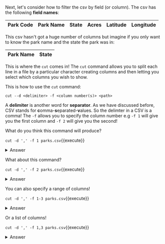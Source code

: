 Next, let's consider how to filter the csv by field (or column).
The csv has the following **field names**:

|Park Code|Park Name|State|Acres|Latitude|Longitude|
|---------|---------|-----|-----|--------|---------|

This csv hasn't got a huge number of columns but imagine if you
only want to know the park name and the state the park was in:

|Park Name|State|
|---------|-----|

This is where the `cut` comes in! The `cut` command allows you
to split each line in a file by a particular character creating columns
and then letting you select which columns you wish to show.

This is how to use the `cut` command:

`cut --d <delimiter> -f <column number(s)> <path>`

A **delimiter** is another word for **separator**. As we have discussed
before, CSV stands for **c**omma-**s**eparated-**v**alues.  So the
delimter in a CSV is a comma!  The `-f` allows you to specify the column
number e.g `-f 1` will give you the first column and `-f 2` will give you
the second!

What do you think this command will produce?

`cut -d ',' -f 1 parks.csv`{{execute}}

<details>
    <summary>Answer</summary>
        The first column
</details>

What about this command?

`cut -d ',' -f 2 parks.csv`{{execute}}

<details>
    <summary>Answer</summary>
        The second column
</details>

You can also specify a range of columns!

`cut -d ',' -f 1-3 parks.csv`{{execute}}

<details>
    <summary>Answer</summary>
        The first to third column e.g. 1,2,3
</details>

Or a list of columns!

`cut -d ',' -f 1,3 parks.csv`{{execute}}

<details>
    <summary>Answer</summary>
        The first and third column e.g. 1 and 3
</details>




